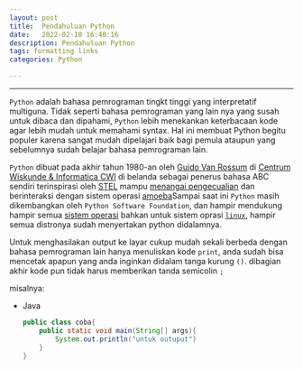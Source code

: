 ```yaml
---
layout: post
title:  Pendahuluan Python
date:   2022-02-10 16:40:16
description: Pendahuluan Python
tags: formatting links
categories: Python

---
```


***

`Python` adalah bahasa pemrograman tingkt tinggi yang interpretatif multiguna. Tidak seperti bahasa pemrograman yang lain nya yang susah untuk dibaca dan dipahami, `Python` lebih menekankan keterbacaan kode agar lebih mudah untuk memahami syntax. Hal ini membuat Python begitu populer karena sangat mudah dipelajari baik bagi pemula ataupun yang sebelumnya sudah belajar bahasa pemrograman lain.

`Python` dibuat pada akhir tahun 1980-an oleh [Guido Van Rossum](https://id.wikipedia.org/wiki/Guido_van_Rossum) di [Centrum Wiskunde & Informatica CWI](https://id.wikipedia.org/wiki/Centrum_Wiskunde_%26_Informatica) di belanda sebagai penerus bahasa ABC sendiri terinspirasi oleh [STEL](https://id.wikipedia.org/wiki/SETL) mampu [menangai pengecualian](https://id.wikipedia.org/wiki/Penanganan_pengecualian) dan berinteraksi dengan sistem operasi [amoeba]()Sampai saat ini `Python` masih dikembangkan oleh `Python Software Foundation`, dan hampir mendukung hampir semua [sistem operasi](https://id.wikipedia.org/wiki/Sistem_operasi) bahkan untuk sistem oprasi [`linux`](https://id.wikipedia.org/wiki/Linux), hampir semua distronya sudah menyertakan python didalamnya.

Untuk menghasilakan output ke layar cukup mudah sekali berbeda dengan bahasa pemrograman lain
hanya menuliskan kode `print`, anda sudah bisa mencetak apapun yang anda inginkan didalam tanga kurung `()`. dibagian akhir kode pun tidak harus memberikan tanda semicolin `;`

 misalnya:
* Java
  ```java
  public class coba{
      public static void main(String[] args){
          System.out.println("untuk outuput")
      }
  }
  ```